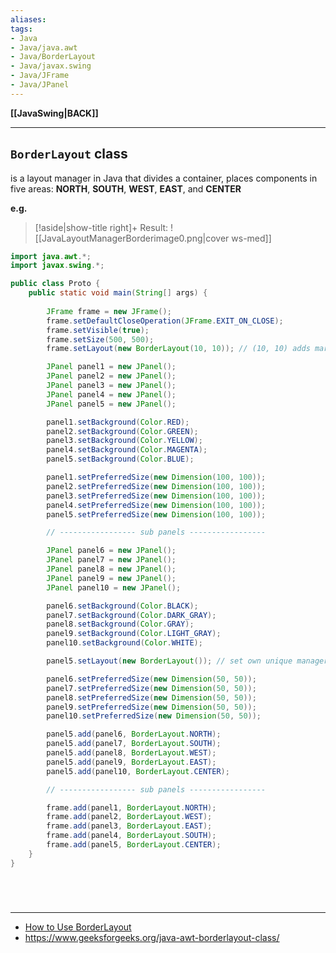 ```yaml
---
aliases:
tags:
- Java
- Java/java.awt
- Java/BorderLayout
- Java/javax.swing
- Java/JFrame
- Java/JPanel
---
```

**[[JavaSwing|BACK]]**

---
## `BorderLayout` class
is a layout manager in Java that divides a container, places components in five areas: **NORTH**, **SOUTH**, **WEST**, **EAST**, and **CENTER**

**e.g.**
>[!aside|show-title right]+ Result:
> ![[JavaLayoutManagerBorderimage0.png|cover ws-med]]

```java
import java.awt.*;
import javax.swing.*;

public class Proto {
    public static void main(String[] args) {
        
        JFrame frame = new JFrame();
        frame.setDefaultCloseOperation(JFrame.EXIT_ON_CLOSE);
        frame.setVisible(true);
        frame.setSize(500, 500);
        frame.setLayout(new BorderLayout(10, 10)); // (10, 10) adds margins

        JPanel panel1 = new JPanel();
        JPanel panel2 = new JPanel();
        JPanel panel3 = new JPanel();
        JPanel panel4 = new JPanel();
        JPanel panel5 = new JPanel();

        panel1.setBackground(Color.RED);
        panel2.setBackground(Color.GREEN);
        panel3.setBackground(Color.YELLOW);
        panel4.setBackground(Color.MAGENTA);
        panel5.setBackground(Color.BLUE);

        panel1.setPreferredSize(new Dimension(100, 100));
        panel2.setPreferredSize(new Dimension(100, 100));
        panel3.setPreferredSize(new Dimension(100, 100));
        panel4.setPreferredSize(new Dimension(100, 100));
        panel5.setPreferredSize(new Dimension(100, 100));

        // ----------------- sub panels -----------------

        JPanel panel6 = new JPanel();
        JPanel panel7 = new JPanel();
        JPanel panel8 = new JPanel();
        JPanel panel9 = new JPanel();
        JPanel panel10 = new JPanel();

        panel6.setBackground(Color.BLACK);
        panel7.setBackground(Color.DARK_GRAY);
        panel8.setBackground(Color.GRAY);
        panel9.setBackground(Color.LIGHT_GRAY);
        panel10.setBackground(Color.WHITE);

        panel5.setLayout(new BorderLayout()); // set own unique manager

        panel6.setPreferredSize(new Dimension(50, 50));
        panel7.setPreferredSize(new Dimension(50, 50));
        panel8.setPreferredSize(new Dimension(50, 50));
        panel9.setPreferredSize(new Dimension(50, 50));
        panel10.setPreferredSize(new Dimension(50, 50));

        panel5.add(panel6, BorderLayout.NORTH);
        panel5.add(panel7, BorderLayout.SOUTH);
        panel5.add(panel8, BorderLayout.WEST);
        panel5.add(panel9, BorderLayout.EAST);
        panel5.add(panel10, BorderLayout.CENTER);

        // ----------------- sub panels -----------------

        frame.add(panel1, BorderLayout.NORTH);
        frame.add(panel2, BorderLayout.WEST);
        frame.add(panel3, BorderLayout.EAST);
        frame.add(panel4, BorderLayout.SOUTH);
        frame.add(panel5, BorderLayout.CENTER);
    }
}
```

<br>

# 
---
- [How to Use BorderLayout](https://docs.oracle.com/javase/tutorial/uiswing/layout/border.html)
- https://www.geeksforgeeks.org/java-awt-borderlayout-class/